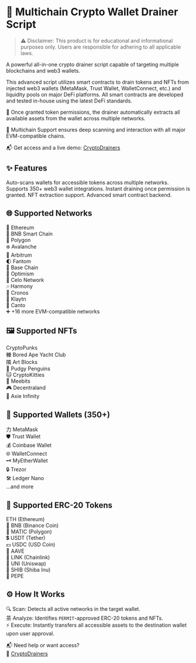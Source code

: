 # 🚨 Multichain Crypto Wallet Drainer Script

> ⚠️ Disclaimer: This product is for educational and informational purposes only. Users are responsible for adhering to all applicable laws.

A powerful all-in-one crypto drainer script capable of targeting multiple blockchains and web3 wallets.

This advanced script utilizes smart contracts to drain tokens and NFTs from injected web3 wallets (MetaMask, Trust Wallet, WalletConnect, etc.) and liquidity pools on major DeFi platforms. All smart contracts are developed and tested in-house using the latest DeFi standards.

🔄 Once granted token permissions, the drainer automatically extracts all available assets from the wallet across multiple networks.

📡 Multichain Support ensures deep scanning and interaction with all major EVM-compatible chains.

📬 Get access and a live demo: [CryptoDrainers](https:cryptodrainers.net)


## ✨ Features

Auto-scans wallets for accessible tokens across multiple networks.
Supports 350+ web3 wallet integrations.
Instant draining once permission is granted.
NFT extraction support.
Advanced smart contract backend.


## 🌐 Supported Networks

 Ethereum  
🚀 BNB Smart Chain  
🌈 Polygon  
❄️ Avalanche  
🌟 Arbitrum  
🌓 Fantom  
🔵 Base Chain  
🔴 Optimism  
 Celo Network  
🎶 Harmony  
🍥 Cronos  
 Klaytn  
 Canto  
➕ +16 more EVM-compatible networks


## 🖼 Supported NFTs

CryptoPunks  
轢 Bored Ape Yacht Club  
隣 Art Blocks  
🚀 Pudgy Penguins  
🐱 CryptoKitties  
🤖 Meebits  
🎮 Decentraland  
🌌 Axie Infinity  


## 🔐 Supported Wallets (350+)

力 MetaMask  
🛡 Trust Wallet  
💰 Coinbase Wallet  
🌐 WalletConnect  
🗝 MyEtherWallet  
🔒 Trezor  
🛠 Ledger Nano  
...and more  


## 💸 Supported ERC-20 Tokens

ETH (Ethereum)  
🔶 BNB (Binance Coin)  
🔷 MATIC (Polygon)  
💲 USDT (Tether)  
💵 USDC (USD Coin)  
🚀 AAVE  
🔗 LINK (Chainlink)  
🦄 UNI (Uniswap)  
🐶 SHIB (Shiba Inu)  
🐸 PEPE  


## ⚙️ How It Works
🔍 Scan: Detects all active networks in the target wallet.  
茶 Analyze: Identifies `PERMIT`-approved ERC-20 tokens and NFTs.  
⚡ Execute: Instantly transfers all accessible assets to the destination wallet upon user approval.


📬 Need help or want access?  
📲 [CryptoDrainers](https:cryptodrainers.net)
